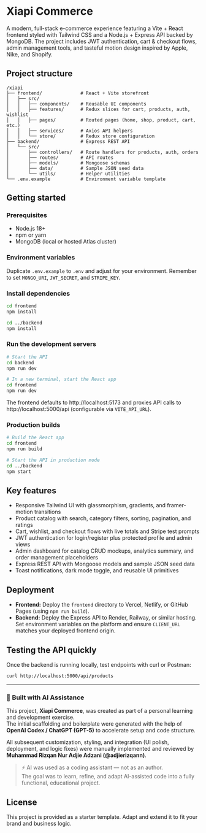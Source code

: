 # Xiapi Commerce

A modern, full-stack e-commerce experience featuring a Vite + React frontend styled with Tailwind CSS and a Node.js + Express API backed by MongoDB. The project includes JWT authentication, cart & checkout flows, admin management tools, and tasteful motion design inspired by Apple, Nike, and Shopify.

## Project structure

```
/xiapi
├── frontend/              # React + Vite storefront
│   ├── src/
│   │   ├── components/    # Reusable UI components
│   │   ├── features/      # Redux slices for cart, products, auth, wishlist
│   │   ├── pages/         # Routed pages (home, shop, product, cart, etc.)
│   │   ├── services/      # Axios API helpers
│   │   └── store/         # Redux store configuration
├── backend/               # Express REST API
│   └── src/
│       ├── controllers/   # Route handlers for products, auth, orders
│       ├── routes/        # API routes
│       ├── models/        # Mongoose schemas
│       ├── data/          # Sample JSON seed data
│       └── utils/         # Helper utilities
└── .env.example           # Environment variable template
```

## Getting started

### Prerequisites

* Node.js 18+
* npm or yarn
* MongoDB (local or hosted Atlas cluster)

### Environment variables

Duplicate `.env.example` to `.env` and adjust for your environment. Remember to set `MONGO_URI`, `JWT_SECRET`, and `STRIPE_KEY`.

### Install dependencies

```bash
cd frontend
npm install

cd ../backend
npm install
```

### Run the development servers

```bash
# Start the API
cd backend
npm run dev

# In a new terminal, start the React app
cd frontend
npm run dev
```

The frontend defaults to http://localhost:5173 and proxies API calls to http://localhost:5000/api (configurable via `VITE_API_URL`).

### Production builds

```bash
# Build the React app
cd frontend
npm run build

# Start the API in production mode
cd ../backend
npm start
```

## Key features

* Responsive Tailwind UI with glassmorphism, gradients, and framer-motion transitions
* Product catalog with search, category filters, sorting, pagination, and ratings
* Cart, wishlist, and checkout flows with live totals and Stripe test prompts
* JWT authentication for login/register plus protected profile and admin views
* Admin dashboard for catalog CRUD mockups, analytics summary, and order management placeholders
* Express REST API with Mongoose models and sample JSON seed data
* Toast notifications, dark mode toggle, and reusable UI primitives

## Deployment

* **Frontend:** Deploy the `frontend` directory to Vercel, Netlify, or GitHub Pages (using `npm run build`).
* **Backend:** Deploy the Express API to Render, Railway, or similar hosting. Set environment variables on the platform and ensure `CLIENT_URL` matches your deployed frontend origin.

## Testing the API quickly

Once the backend is running locally, test endpoints with curl or Postman:

```bash
curl http://localhost:5000/api/products
```


---

### 🤖 Built with AI Assistance

This project, **Xiapi Commerce**, was created as part of a personal learning and development exercise.  
The initial scaffolding and boilerplate were generated with the help of **OpenAI Codex / ChatGPT (GPT-5)** to accelerate setup and code structure.

All subsequent customization, styling, and integration (UI polish, deployment, and logic fixes) were manually implemented and reviewed by **Muhammad Rizqan Nur Adjie Adzani (@adjierizqann)**.

> ⚡ AI was used as a coding assistant — not as an author.  
> The goal was to learn, refine, and adapt AI-assisted code into a fully functional, educational project.

## License

This project is provided as a starter template. Adapt and extend it to fit your brand and business logic.


